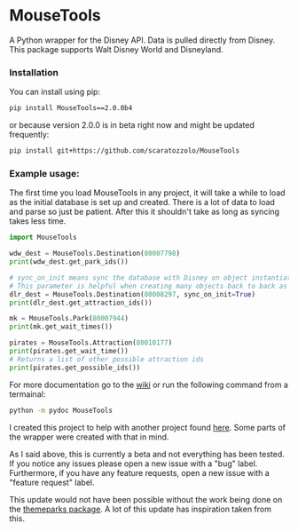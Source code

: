 # MouseTools

A Python wrapper for the Disney API. Data is pulled directly from Disney. This package supports Walt Disney World and Disneyland.


### Installation
You can install using pip:
```bash
pip install MouseTools==2.0.0b4
```
or because version 2.0.0 is in beta right now and might be updated frequently:
```bash
pip install git+https://github.com/scaratozzolo/MouseTools
```


### Example usage:
The first time you load MouseTools in any project, it will take a while to load as the initial database is set up and created. There is a lot of data to load and parse so just be patient. After this it shouldn't take as long as syncing takes less time.
```python
import MouseTools

wdw_dest = MouseTools.Destination(80007798)
print(wdw_dest.get_park_ids())

# sync_on_init means sync the database with Disney on object instantiation. Default is True.
# This parameter is helpful when creating many objects back to back as syncing only once is necessary.
dlr_dest = MouseTools.Destination(80008297, sync_on_init=True)
print(dlr_dest.get_attraction_ids())

mk = MouseTools.Park(80007944)
print(mk.get_wait_times())

pirates = MouseTools.Attraction(80010177)
print(pirates.get_wait_time())
# Returns a list of other possible attraction ids
print(pirates.get_possible_ids())

```

For more documentation go to the [wiki](https://github.com/scaratozzolo/MouseTools/wiki) or run the following command from a termainal:
```Bash
python -m pydoc MouseTools
```


I created this project to help with another project found [here](https://github.com/scaratozzolo/WDWWaits). Some parts of the wrapper were created with that in mind.

As I said above, this is currently a beta and not everything has been tested. If you notice any issues please open a new issue with a "bug" label. Furthermore, if you have any feature requests, open a new issue with a "feature request" label.

This update would not have been possible without the work being done on the [themeparks package](https://github.com/cubehouse/themeparks). A lot of this update has inspiration taken from this.
